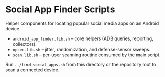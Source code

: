 # Social App Finder Scripts

Helper components for locating popular social media apps on an Android device.

* `android_app_finder.lib.sh` – core helpers (ADB queries, reporting, collectors).
* `opsec.lib.sh` – jitter, randomization, and defense-sensor sweeps.
* `scan.lib.sh` – per-user scanning routine consumed by the main script.

Run `../find_social_apps.sh` from this directory or the repository root to scan a connected device.

